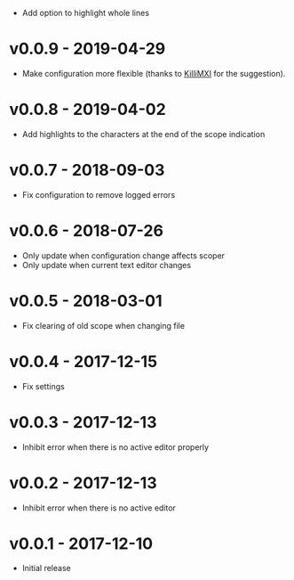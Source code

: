 - Add option to highlight whole lines

# v0.0.9 - 2019-04-29
- Make configuration more flexible (thanks to [KilliMXI](https://github.com/KillyMXI) for the suggestion).

# v0.0.8 - 2019-04-02
- Add highlights to the characters at the end of the scope indication

# v0.0.7 - 2018-09-03
- Fix configuration to remove logged errors

# v0.0.6 - 2018-07-26
- Only update when configuration change affects scoper
- Only update when current text editor changes

# v0.0.5 - 2018-03-01
- Fix clearing of old scope when changing file

# v0.0.4 - 2017-12-15
- Fix settings

# v0.0.3 - 2017-12-13
- Inhibit error when there is no active editor properly

# v0.0.2 - 2017-12-13
- Inhibit error when there is no active editor

# v0.0.1 - 2017-12-10
- Initial release
